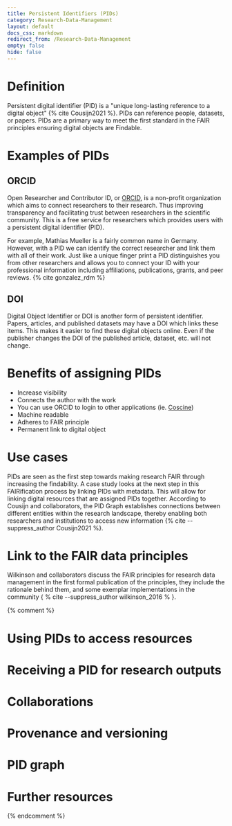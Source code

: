 ```yaml
---
title: Persistent Identifiers (PIDs)
category: Research-Data-Management
layout: default
docs_css: markdown
redirect_from: /Research-Data-Management
empty: false
hide: false
---
```


# Definition
Persistent digital identifier (PID) is a "unique long-lasting reference to a digital object" {% cite Cousijn2021 %}. PIDs can reference people, datasets, or papers. PIDs are a primary way to meet the first standard in the FAIR principles ensuring digital objects are Findable.

# Examples of PIDs
## ORCID
Open Researcher and Contributor ID, or [ORCID](https://orcid.org/), is a non-profit organization which aims to connect researchers to their research. Thus improving transparency and facilitating trust between researchers in the scientific community. This is a free service for researchers which provides users with a persistent digital identifier (PID).

For example, Mathias Mueller is a fairly common name in Germany. However, with a PID we can identify the correct researcher and link them with all of their work. Just like a unique finger print a PID distinguishes you from other researchers and allows you to connect your ID with your professional information including affiliations, publications, grants, and peer reviews. {% cite gonzalez_rdm %}

## DOI
Digital Object Identifier or DOI is another form of persistent identifier. Papers, articles, and published datasets may have a DOI which links these items. This makes it easier to find these digital objects online. Even if the publisher changes the DOI of the published article, dataset, etc. will not change.

# Benefits of assigning PIDs
+ Increase visibility
+ Connects the author with the work
+ You can use ORCID to login to other applications (ie. [Coscine](https://docs.coscine.de/en/))
+ Machine readable
+ Adheres to FAIR principle
+ Permanent link to digital object

# Use cases
PIDs are seen as the first step towards making research FAIR through increasing the findability. A case study looks at the next step in this FAIRification process by linking PIDs with metadata. This will allow for linking digital resources that are assigned PIDs together. According to Cousijn and collaborators, the PID Graph establishes connections between different entities within the research landscape, thereby enabling both researchers and institutions to access new information {% cite --suppress_author Cousijn2021 %}.

# Link to the FAIR data principles
Wilkinson and collaborators discuss the FAIR principles for research data management in the first formal publication of the principles, they include the rationale behind them, and some exemplar implementations in the community { % cite --suppress_author wilkinson_2016 % }.

{% comment %}
# Using PIDs to access resources

# Receiving a PID for research outputs

# Collaborations

# Provenance and versioning

# PID graph

# Further resources
{% endcomment %}
